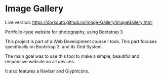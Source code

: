 # Image Gallery

Live version: https://darkouto.github.io/Image-Gallery/imageGallery.html

Portfolio-type website for photography, using Bootstrap 3

This project is part of a Web Development course I took. This part focuses specifically on Bootstrap 3, and its Grid System.

The main goal was to use this tool to make a simple, beautiful and responsive website on all devices.

It also features a Navbar and Glyphicons.
